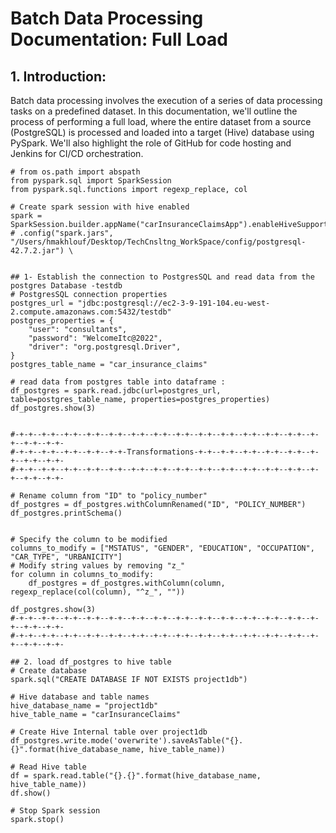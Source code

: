 # Batch Data Processing Documentation: Full Load

## 1. Introduction:
Batch data processing involves the execution of a series of data processing tasks on a predefined dataset. In this documentation, we'll outline the process of performing a full load, where the entire dataset from a source (PostgreSQL) is processed and loaded into a target (Hive) database using PySpark. We'll also highlight the role of GitHub for code hosting and Jenkins for CI/CD orchestration.



```
# from os.path import abspath
from pyspark.sql import SparkSession
from pyspark.sql.functions import regexp_replace, col

# Create spark session with hive enabled
spark = SparkSession.builder.appName("carInsuranceClaimsApp").enableHiveSupport().getOrCreate()
# .config("spark.jars", "/Users/hmakhlouf/Desktop/TechCnsltng_WorkSpace/config/postgresql-42.7.2.jar") \


## 1- Establish the connection to PostgresSQL and read data from the postgres Database -testdb
# PostgresSQL connection properties
postgres_url = "jdbc:postgresql://ec2-3-9-191-104.eu-west-2.compute.amazonaws.com:5432/testdb"
postgres_properties = {
    "user": "consultants",
    "password": "WelcomeItc@2022",
    "driver": "org.postgresql.Driver",
}
postgres_table_name = "car_insurance_claims"

# read data from postgres table into dataframe :
df_postgres = spark.read.jdbc(url=postgres_url, table=postgres_table_name, properties=postgres_properties)
df_postgres.show(3)


#-+-+--+-+--+-+--+-+--+-+--+-+--+-+--+-+--+-+--+-+--+-+--+-+--+-+--+-+--+-+--+-+-
#-+-+--+-+--+-+--+-+--+-+-Transformations-+-+--+-+--+-+--+-+--+-+--+-+--+-+--+-+-
#-+-+--+-+--+-+--+-+--+-+--+-+--+-+--+-+--+-+--+-+--+-+--+-+--+-+--+-+--+-+--+-+-

# Rename column from "ID" to "policy_number"
df_postgres = df_postgres.withColumnRenamed("ID", "POLICY_NUMBER")
df_postgres.printSchema()


# Specify the column to be modified
columns_to_modify = ["MSTATUS", "GENDER", "EDUCATION", "OCCUPATION", "CAR_TYPE", "URBANICITY"]
# Modify string values by removing "z_"
for column in columns_to_modify:
    df_postgres = df_postgres.withColumn(column, regexp_replace(col(column), "^z_", ""))

df_postgres.show(3)
#-+-+--+-+--+-+--+-+--+-+--+-+--+-+--+-+--+-+--+-+--+-+--+-+--+-+--+-+--+-+--+-+-
#-+-+--+-+--+-+--+-+--+-+--+-+--+-+--+-+--+-+--+-+--+-+--+-+--+-+--+-+--+-+--+-+-

## 2. load df_postgres to hive table
# Create database
spark.sql("CREATE DATABASE IF NOT EXISTS project1db")

# Hive database and table names
hive_database_name = "project1db"
hive_table_name = "carInsuranceClaims"

# Create Hive Internal table over project1db
df_postgres.write.mode('overwrite').saveAsTable("{}.{}".format(hive_database_name, hive_table_name))

# Read Hive table
df = spark.read.table("{}.{}".format(hive_database_name, hive_table_name))
df.show()

# Stop Spark session
spark.stop()

```

